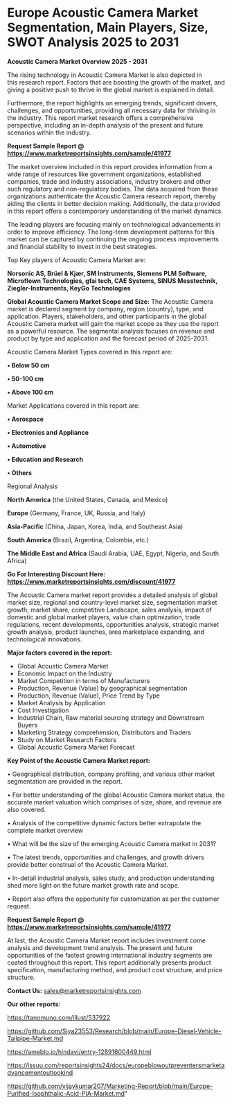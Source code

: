 # Europe Acoustic Camera Market Segmentation, Main Players, Size, SWOT Analysis 2025 to 2031

<Strong> Acoustic Camera Market Overview 2025 - 2031</strong>

The rising technology in Acoustic Camera Market is also depicted in this research report. Factors that are boosting the growth of the market, and giving a positive push to thrive in the global market is explained in detail.

Furthermore, the report highlights on emerging trends, significant drivers, challenges, and opportunities, providing all necessary data for thriving in the industry. This report market research offers a comprehensive perspective, including an in-depth analysis of the present and future scenarios within the industry.

<strong>Request Sample Report @ <a href=https://www.marketreportsinsights.com/sample/41977>https://www.marketreportsinsights.com/sample/41977</a></strong>

The market overview included in this report provides information from a wide range of resources like government organizations, established companies, trade and industry associations, industry brokers and other such regulatory and non-regulatory bodies. The data acquired from these organizations authenticate the Acoustic Camera research report, thereby aiding the clients in better decision making. Additionally, the data provided in this report offers a contemporary understanding of the market dynamics.

The leading players are focusing mainly on technological advancements in order to improve efficiency. The long-term development patterns for this market can be captured by continuing the ongoing process improvements and financial stability to invest in the best strategies.

Top Key players of Acoustic Camera Market are:

<strong>Norsonic AS, Brüel & Kjær, SM Instruments, Siemens PLM Software, Microflown Technologies, gfai tech, CAE Systems, SINUS Messtechnik, Ziegler-Instruments, KeyGo Technologies</strong>

<strong><b>Global Acoustic Camera Market Scope and Size:</b></strong>
The Acoustic Camera market is declared segment by company, region (country), type, and application. Players, stakeholders, and other participants in the global Acoustic Camera market will gain the market scope as they use the report as a powerful resource. The segmental analysis focuses on revenue and product by type and application and the forecast period of 2025-2031.

Acoustic Camera Market Types covered in this report are:

<strong>•  Below 50 cm

•  50-100 cm

•  Above 100 cm</strong>

Market Applications covered in this report are:

<strong>•  Aerospace

•  Electronics and Appliance

•  Automotive

•  Education and Research

•  Others</strong> 

Regional Analysis

<strong>North America</strong> (the United States, Canada, and Mexico)

<strong>Europe</strong> (Germany, France, UK, Russia, and Italy)

<strong>Asia-Pacific</strong> (China, Japan, Korea, India, and Southeast Asia)

<strong>South America</strong> (Brazil, Argentina, Colombia, etc.)

<strong>The Middle East and Africa</strong> (Saudi Arabia, UAE, Egypt, Nigeria, and South Africa)

<strong>Go For Interesting Discount Here: <a href=https://www.marketreportsinsights.com/discount/41977>https://www.marketreportsinsights.com/discount/41977</a></strong>

The Acoustic Camera market report provides a detailed analysis of global market size, regional and country-level market size, segmentation market growth, market share, competitive Landscape, sales analysis, impact of domestic and global market players, value chain optimization, trade regulations, recent developments, opportunities analysis, strategic market growth analysis, product launches, area marketplace expanding, and technological innovations.

<strong><b>Major factors covered in the report:</b></strong>
<ul>
  <li>Global Acoustic Camera Market </li>
  <li>Economic Impact on the Industry</li>
  <li>Market Competition in terms of Manufacturers</li>
  <li>Production, Revenue (Value) by geographical segmentation</li>
  <li>Production, Revenue (Value), Price Trend by Type</li>
  <li>Market Analysis by Application</li>
  <li>Cost Investigation</li>
  <li>Industrial Chain, Raw material sourcing strategy and Downstream Buyers</li>
  <li>Marketing Strategy comprehension, Distributors and Traders</li>
  <li>Study on Market Research Factors</li>
  <li>Global Acoustic Camera Market Forecast</li>
</ul>

<strong><b>Key Point of the Acoustic Camera Market report:</b></strong>

• Geographical distribution, company profiling, and various other market segmentation are provided in the report.

• For better understanding of the global Acoustic Camera market status, the accurate market valuation which comprises of size, share, and revenue are also covered.

• Analysis of the competitive dynamic factors better extrapolate the complete market overview

• What will be the size of the emerging Acoustic Camera market in 2031?

• The latest trends, opportunities and challenges, and growth drivers provide better construal of the Acoustic Camera Market.

• In-detail industrial analysis, sales study, and production understanding shed more light on the future market growth rate and scope.

• Report also offers the opportunity for customization as per the customer request.

<strong>Request Sample Report @ <a href=https://www.marketreportsinsights.com/sample/41977>https://www.marketreportsinsights.com/sample/41977</a></strong>

At last, the Acoustic Camera Market report includes investment come analysis and development trend analysis. The present and future opportunities of the fastest growing international industry segments are coated throughout this report. This report additionally presents product specification, manufacturing method, and product cost structure, and price structure.

<strong>Contact Us:</strong>
sales@marketreportsinsights.com

<strong>Our other reports:</strong>

<a href=https://tanomuno.com/illust/537922>https://tanomuno.com/illust/537922</a>

<a href=https://github.com/Siya23553/Research/blob/main/Europe-Diesel-Vehicle-Tailpipe-Market.md>https://github.com/Siya23553/Research/blob/main/Europe-Diesel-Vehicle-Tailpipe-Market.md</a>

<a href=https://ameblo.jp/hindavi/entry-12891600449.html>https://ameblo.jp/hindavi/entry-12891600449.html</a>

<a href=https://issuu.com/reportsinsights24/docs/europeblowoutpreventersmarketadvancementoutlookind>https://issuu.com/reportsinsights24/docs/europeblowoutpreventersmarketadvancementoutlookind</a>

<a href=https://github.com/vijaykumar207/Marketing-Report/blob/main/Europe-Purified-Isophthalic-Acid-PIA-Market.md>https://github.com/vijaykumar207/Marketing-Report/blob/main/Europe-Purified-Isophthalic-Acid-PIA-Market.md</a>"
